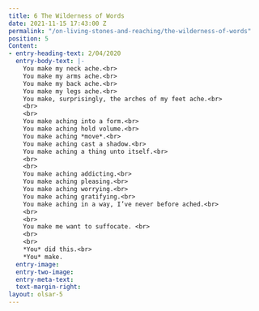 ```yaml
---
title: 6 The Wilderness of Words
date: 2021-11-15 17:43:00 Z
permalink: "/on-living-stones-and-reaching/the-wilderness-of-words"
position: 5
Content:
- entry-heading-text: 2/04/2020
  entry-body-text: |-
    You make my neck ache.<br>
    You make my arms ache.<br>
    You make my back ache.<br>
    You make my legs ache.<br>
    You make, surprisingly, the arches of my feet ache.<br>
    <br>
    <br>
    You make aching into a form.<br>
    You make aching hold volume.<br>
    You make aching *move*.<br>
    You make aching cast a shadow.<br>
    You make aching a thing unto itself.<br>
    <br>
    <br>
    You make aching addicting.<br>
    You make aching pleasing.<br>
    You make aching worrying.<br>
    You make aching gratifying.<br>
    You make aching in a way, I’ve never before ached.<br>
    <br>
    <br>
    You make me want to suffocate. <br>
    <br>
    <br>
    *You* did this.<br>
    *You* make.
  entry-image: 
  entry-two-image: 
  entry-meta-text: 
  text-margin-right: 
layout: olsar-5
---
```


